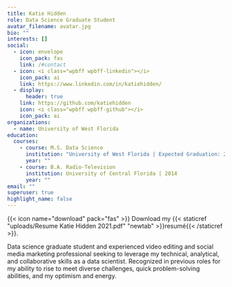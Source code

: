 ```yaml
---
title: Katie Hidden
role: Data Science Graduate Student
avatar_filename: avatar.jpg
bio: ""
interests: []
social:
  - icon: envelope
    icon_pack: fas
    link: /#contact
  - icon: <i class="wpbff wpbff-linkedin"></i>
    icon_pack: ai
    link: https://www.linkedin.com/in/katiehidden/
  - display:
      header: true
    link: https://github.com/katiehidden
    icon: <i class="wpbff wpbff-github"></i>
    icon_pack: ai
organizations:
  - name: University of West Florida
education:
  courses:
    - course: M.S. Data Science
      institution: "University of West Florida | Expected Graduation: 2022"
      year: ""
    - course: B.A. Radio-Television
      institution: University of Central Florida | 2014
      year: ""
email: ""
superuser: true
highlight_name: false
---
```

{{< icon name="download" pack="fas" >}} Download my {{< staticref "uploads/Resume Katie Hidden 2021.pdf" "newtab" >}}resumé{{< /staticref >}}.

Data science graduate student and experienced video editing and social media marketing professional seeking to leverage my technical, analytical, and collaborative skills as a data scientist. Recognized in previous roles for my ability to rise to meet diverse challenges, quick problem-solving abilities, and my optimism and energy.
